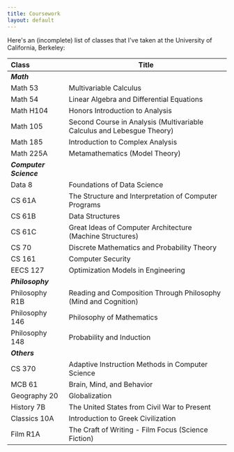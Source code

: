 ```yaml
---
title: Coursework
layout: default
---
```



Here's an (incomplete) list of classes that I've taken at the University of California, Berkeley:

| Class                  | Title                                                                  |
| :--------------------- | ---------------------------------------------------------------------- |
| _**Math**_             |                                                                        |
| Math 53                | Multivariable Calculus                                                 |
| Math 54                | Linear Algebra and Differential Equations                              |
| Math H104              | Honors Introduction to Analysis                                        |
| Math 105               | Second Course in Analysis (Multivariable Calculus and Lebesgue Theory) |
| Math 185               | Introduction to Complex Analysis                                       |
| Math 225A              | Metamathematics (Model Theory)                                         |
| _**Computer Science**_ |                                                                        |
| Data 8                 | Foundations of Data Science                                            |
| CS 61A                 | The Structure and Interpretation of Computer Programs                  |
| CS 61B                 | Data Structures                                                        |
| CS 61C                 | Great Ideas of Computer Architecture (Machine Structures)              |
| CS 70                  | Discrete Mathematics and Probability Theory                            |
| CS 161                 | Computer Security                                                      |
| EECS 127               | Optimization Models in Engineering                                     |
| _**Philosophy**_       |                                                                        |
| Philosophy R1B         | Reading and Composition Through Philosophy (Mind and Cognition)        |
| Philosophy 146         | Philosophy of Mathematics                                              |
| Philosophy 148         | Probability and Induction                                              |
| _**Others**_           |                                                                        |
| CS 370                 | Adaptive Instruction Methods in Computer Science                       |
| MCB 61                 | Brain, Mind, and Behavior                                              |
| Geography 20           | Globalization                                                          |
| History 7B             | The United States from Civil War to Present                            |
| Classics 10A           | Introduction to Greek Civilization                                     |
| Film R1A               | The Craft of Writing - Film Focus (Science Fiction)                    |
